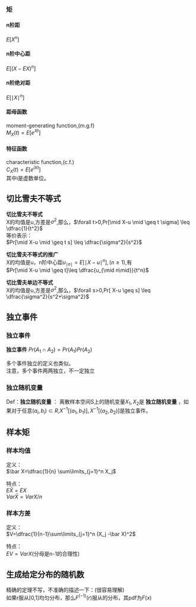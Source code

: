 



### 矩
#### n阶距

$E[X^n]$  

#### n阶中心距

$E[(X-EX)^n]$

#### n阶绝对距
$E[ \mid X\mid^n]$

#### 距母函数
moment-generating function,(m.g.f)  
$M_X(t)=E[e^{Xt}]$

#### 特征函数
characteristic function,(c.f.)  
$C_X(t)=E[e^{iXt}]$  
其中i是虚数单位。  


## 切比雪夫不等式

**切比雪夫不等式**  
X的均值是u,方差是$\sigma^2$,那么，$\forall t>0,Pr[\mid X-u \mid \geq t \sigma] \leq \dfrac{1}{t^2}$  
等价表示：  
$Pr[\mid X-u \mid \geq t s] \leq \dfrac{\sigma^2}{s^2}$  

**切比雪夫不等式的推广**  
X的均值是u，n阶中心距$u_{\mid n \mid}=E[\mid X-u \mid ^n],(n \geq 1)$,有  
$Pr[\mid X-u \mid \geq t]\leq \dfrac{u_{\mid n\mid}}{t^n}$  

**切比雪夫单边不等式**  
X的均值是u,方差是$\sigma^2$,那么，$\forall s>0,Pr[ X-u  \geq s] \leq \dfrac{\sigma^2}{s^2+\sigma^2}$  





































## 独立事件
### 独立事件

**独立事件**
$Pr(A_1 \cap A_2)=Pr(A_1)Pr(A_2)$  

多个事件独立的定义也类似。  
注意，多个事件两两独立，不一定独立

### 独立随机变量
Def：**独立随机变量** ： 离散样本空间S上的随机变量$X_1,X_2$是 **独立随机变量** ，如果对于任意$(a_i,b_i)\subset R$,$X^{-1}[(a_1,b_1)],X^{-1}[(a_2,b_2)]$是独立事件。  


## 样本矩

### 样本均值
定义：  
$\bar X=\dfrac{1}{n} \sum\limits_{j=1}^n X_j$  

特点：  
$E\bar X =EX$  
$Var \bar X =Var X/n$  

### 样本方差  
定义：  
$V=\dfrac{1}{n-1}\sum\limits_{j=1}^n (X_j -\bar X)^2$  

特点：  
$EV=Var X$(分母是n-1的合理性)  




## 生成给定分布的随机数
精确的定理不写，不准确的描述一下：(很容易理解)  
如果r服从[0,1]均匀分布，那么$F^{(-1)}(r)$服从的分布，其pdf为$F(x)$  

